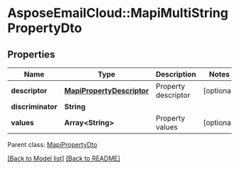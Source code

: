 # AsposeEmailCloud::MapiMultiStringPropertyDto
## Properties
Name | Type | Description | Notes
------------ | ------------- | ------------- | -------------
**descriptor** | [**MapiPropertyDescriptor**](MapiPropertyDescriptor.md) | Property descriptor              | [optional] 
**discriminator** | **String** |  | 
**values** | **Array&lt;String&gt;** | Property values              | [optional] 

 Parent class: [MapiPropertyDto](MapiPropertyDto.md)

[[Back to Model list]](Models.md) [[Back to README]](README.md)


